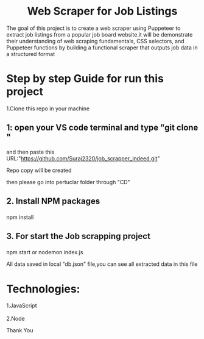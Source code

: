 
<h1 align="center" id="title">Web Scraper for Job Listings</h1>



<p id="description">The goal of this project is to create a web scraper using Puppeteer to extract job listings from a popular job board website.it will be demonstrate their understanding of web scraping fundamentals, CSS selectors, and Puppeteer functions by building a functional scraper that outputs job data in a structured format<br>

<h1>Step by step Guide for run this project</h1>



<p>1.Clone  this repo in your machine</p>

  ## 1: open your VS code terminal and type "git clone " 

  and then paste this URL:"https://github.com/Suraj2320/job_scrapper_indeed.git"
  
  Repo copy will be created
  
  then please go into pertuclar folder through "CD"

 ## <p>2. Install NPM packages</p>


npm install 


## <p>3. For start the Job scrapping project </p>

npm start or nodemon index.js


All data saved in local "db.json" file,you can see all extracted data in this file 






<Tech Stack/>

<h1>Technologies: </h1>
1.JavaScript <br>
<br>
2.Node


<br>

Thank You




